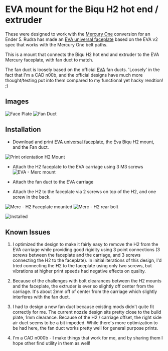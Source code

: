 # EVA mount for the Biqu H2 hot end / extruder

These were designed to work with the [Mercury One](https://github.com/ZeroGDesign/Mercury) conversion for an Ender 5. Rudra has made an [EVA universal faceplate](https://drive.google.com/drive/folders/1WeMnU41LHNeeJy4bnJhXC6Zqy8RPeaLE) based on the EVA v2 spec that works with the Mercury One belt paths.

This is a mount that connects the Biqu H2 hot end and extruder to the EVA Mercury faceplate, with fan duct to match.

The fan duct is loosely based on the official [EVA](https://main.eva-3d.page/) fan ducts. 'Loosely' in the fact that I'm a CAD n00b, and the official designs have much more thought/testing put into them compared to my functional yet hacky rendtion! ;)

## Images
![Face Plate](./img/EVA-Biqu-H2-Faceplate.png)
![Fan Duct](./img/EVA-Biqu-H2-Fan_Duct.png)

## Installation
* Download and print [EVA universal faceplate](https://drive.google.com/drive/folders/1WeMnU41LHNeeJy4bnJhXC6Zqy8RPeaLE), the Eva Biqu H2 mount, and the Fan duct.

![Print orientation H2 Mount](./img/EVA-H2_mount.jpg)

* Attach the H2 faceplate to the EVA carriage using 3 M3 screws
![EVA - Merc mount](./img/EVA-Merc-Mount.jpg)

* Attach the fan duct to the EVA carriage

* Attach the H2 to the faceplate via 2 screws on top of the H2, and one screw in the back.

![Merc - H2 Faceplate mounted](./img/EVA-H2_mount-installed.jpg)
![Merc - H2 rear bolt](./img/EVA-Merc-H2-install-rear-bolt.jpeg)

![Installed](./img/EVA-H2_installed.jpg)


## Known Issues
1. I optimized the design to make it fairly easy to remove the H2 from the EVA carriage while providing good rigidity using 3 point connections (3 screws between the faceplate and the carriage, and 3 screws connecting the H2 to the faceplate). In initial iterations of this design, I'd tried connecting the H2 to the faceplate using only two screws, but vibrations at higher print speeds had negative effects on quality.

2. Because of the challenges with bolt clearances between the H2 mounts and the faceplate, the extruder is ever so slightly off center from the carriage. It's about 2mm off of center from the carriage which slightly interferes with the fan duct.

3. I had to design a new fan duct because existing mods didn't quite fit correctly for me. The current nozzle design sits pretty close to the build plate, 1mm clearance. Because of the H2 / carriage offset, the right side air duct seems to be a bit impeded. While there's more optimization to be had here, the fan duct works pretty well for general purpose prints.

4. I'm a CAD n000b - I make things that work for me, and by sharing them I hope other find utility in them as well!
